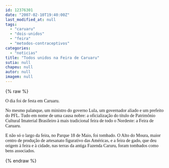 ```yaml
---
id: 12376301
date: "2007-02-10T19:40:00Z"
last_modified_at: null
tags:
  - "caruaru"
  - "dois-unidos"
  - "feira"
  - "metodos-contraceptivos"
categories:
  - "noticias"
title: "Todos unidos na Feira de Caruaru"
sutia: null
chapeu: null
autor: null
imagem: null
---
```

{% raw %}
<p><P><FONT face=Verdana>O dia foi de festa em Caruaru. </FONT></P></p>
<p><P><FONT face=Verdana>No mesmo palanque, um ministro do governo Lula, um governador aliado e um prefeito do PFL. Tudo em nome de uma causa nobre: a oficialização do título de Patrimônio Cultural Imaterial Brasileiro à mais tradicional feira de todo o Nordeste: a Feira de Caruaru.</FONT></P></p>
<p><P><FONT face=Verdana>E não só o largo da feira, no Parque 18 de Maio, foi tombado. O Alto do Moura, maior centro de produção de artesanato figurativo das Américas, e a feira de gado, que deu origem à feira e à cidade, nas terras da antiga Fazenda Caruru, foram tombados como bens associados.<BR></FONT></P> </p>
{% endraw %}